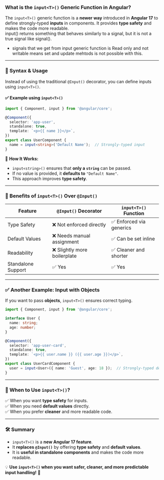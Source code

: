 ### **What is the `input<T>()` Generic Function in Angular?**  
The `input<T>()` generic function is a **newer way** introduced in **Angular 17** to define strongly-typed **inputs** in components. It provides **type safety** and makes the code more readable.  
input<T>() returns something that behaves similarly to a signal, but it is not a true signal like signal<T>().


- signals that we get from input generic function is Read only and not writable means set and update mehtods is not possible with this.
---

### **🔹 Syntax & Usage**  
Instead of using the traditional `@Input()` decorator, you can define inputs using `input<T>()`.  

#### ✅ **Example using `input<T>()`**
```typescript
import { Component, input } from '@angular/core';

@Component({
  selector: 'app-user',
  standalone: true,
  template: `<p>{{ name }}</p>`,
})
export class UserComponent {
  name = input<string>('Default Name');  // Strongly-typed input
}
```
📌 **How It Works:**  
- `input<string>()` ensures that **only a `string`** can be passed.  
- If no value is provided, it **defaults to** `"Default Name"`.  
- This approach improves **type safety**.

---

### **🔹 Benefits of `input<T>()` Over `@Input()`**
| Feature            | `@Input()` Decorator | `input<T>()` Function |
|--------------------|--------------------|--------------------|
| Type Safety       | ❌ Not enforced directly  | ✅ Enforced via generics |
| Default Values    | ❌ Needs manual assignment | ✅ Can be set inline |
| Readability       | ❌ Slightly more boilerplate | ✅ Cleaner and shorter |
| Standalone Support | ✅ Yes | ✅ Yes |

---

### **✅ Another Example: Input with Objects**
If you want to pass **objects**, `input<T>()` ensures correct typing.

```typescript
import { Component, input } from '@angular/core';

interface User {
  name: string;
  age: number;
}

@Component({
  selector: 'app-user-card',
  standalone: true,
  template: `<p>{{ user.name }} ({{ user.age }})</p>`,
})
export class UserCardComponent {
  user = input<User>({ name: 'Guest', age: 18 });  // Strongly-typed default
}
```

---

### **📌 When to Use `input<T>()`?**
✅ When you want **type safety** for inputs.  
✅ When you need **default values** directly.  
✅ When you prefer **cleaner** and more readable code.  

---

### **🛠 Summary**  
- `input<T>()` is a **new Angular 17 feature**.  
- It **replaces `@Input()`** by offering **type safety** and **default values**.  
- It is **useful in standalone components** and makes the code more readable.  

💡 **Use `input<T>()` when you want safer, cleaner, and more predictable input handling!** 🚀
